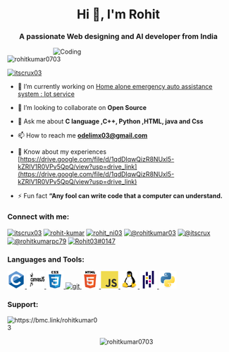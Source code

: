 <h1 align="center">Hi 👋, I'm Rohit</h1>
<h3 align="center">A passionate Web designing and AI developer from India</h3>
<img align="right" alt="Coding" width="400" src="https://camo.githubusercontent.com/905b96edece53a982ed9dd6870ce61ad6ee85d6598755f88a859e0322a70842f/68747470733a2f2f6d656469612e74656e6f722e636f6d2f726550446644574f33586f41414141642f6861636b696e672e676966">

<p align="left"> <img src="https://komarev.com/ghpvc/?username=rohitkumar0703&label=Profile%20views&color=0e75b6&style=flat" alt="rohitkumar0703" /> </p>

<p align="left"> <a href="https://twitter.com/itscrux03" target="blank"><img src="https://img.shields.io/twitter/follow/itscrux03?logo=twitter&style=for-the-badge" alt="itscrux03" /></a> </p>

- 🔭 I’m currently working on [Home alone emergency auto assistance system : Iot service](https://www.forbes.com/health/l/best-medical-alert-home-systems/)

- 👯 I’m looking to collaborate on **Open Source**

- 💬 Ask me about **C language ,C++, Python ,HTML, java and Css**

- 📫 How to reach me **odelimx03@gmail.com**

- 📄 Know about my experiences [https://drive.google.com/file/d/1qdDIqwQizR8NUxl5-kZRlV1R0VPv5QpQ/view?usp=drive_link](https://drive.google.com/file/d/1qdDIqwQizR8NUxl5-kZRlV1R0VPv5QpQ/view?usp=drive_link)

- ⚡ Fun fact **“Any fool can write code that a computer can understand.**

<h3 align="left">Connect with me:</h3>
<p align="left">
<a href="https://twitter.com/itscrux03" target="blank"><img align="center" src="https://raw.githubusercontent.com/rahuldkjain/github-profile-readme-generator/master/src/images/icons/Social/twitter.svg" alt="itscrux03" height="30" width="40" /></a>
<a href="https://linkedin.com/in/rohit-kumar" target="blank"><img align="center" src="https://raw.githubusercontent.com/rahuldkjain/github-profile-readme-generator/master/src/images/icons/Social/linked-in-alt.svg" alt="rohit-kumar" height="30" width="40" /></a>
<a href="https://instagram.com/rohit_ni03" target="blank"><img align="center" src="https://raw.githubusercontent.com/rahuldkjain/github-profile-readme-generator/master/src/images/icons/Social/instagram.svg" alt="rohit_ni03" height="30" width="40" /></a>
<a href="https://medium.com/@rohitkumar03" target="blank"><img align="center" src="https://raw.githubusercontent.com/rahuldkjain/github-profile-readme-generator/master/src/images/icons/Social/medium.svg" alt="@rohitkumar03" height="30" width="40" /></a>
<a href="https://www.youtube.com/c/@itscrux" target="blank"><img align="center" src="https://raw.githubusercontent.com/rahuldkjain/github-profile-readme-generator/master/src/images/icons/Social/youtube.svg" alt="@itscrux" height="30" width="40" /></a>
<a href="https://www.hackerrank.com/@rohitkumarpc79" target="blank"><img align="center" src="https://raw.githubusercontent.com/rahuldkjain/github-profile-readme-generator/master/src/images/icons/Social/hackerrank.svg" alt="@rohitkumarpc79" height="30" width="40" /></a>
<a href="https://discord.gg/Rohit03#0147" target="blank"><img align="center" src="https://raw.githubusercontent.com/rahuldkjain/github-profile-readme-generator/master/src/images/icons/Social/discord.svg" alt="Rohit03#0147" height="30" width="40" /></a>
</p>

<h3 align="left">Languages and Tools:</h3>
<p align="left"> <a href="https://www.cprogramming.com/" target="_blank" rel="noreferrer"> <img src="https://raw.githubusercontent.com/devicons/devicon/master/icons/c/c-original.svg" alt="c" width="40" height="40"/> </a> <a href="https://canvasjs.com" target="_blank" rel="noreferrer"> <img src="https://raw.githubusercontent.com/Hardik0307/Hardik0307/master/assets/canvasjs-charts.svg" alt="canvasjs" width="40" height="40"/> </a> <a href="https://www.w3schools.com/css/" target="_blank" rel="noreferrer"> <img src="https://raw.githubusercontent.com/devicons/devicon/master/icons/css3/css3-original-wordmark.svg" alt="css3" width="40" height="40"/> </a> <a href="https://git-scm.com/" target="_blank" rel="noreferrer"> <img src="https://www.vectorlogo.zone/logos/git-scm/git-scm-icon.svg" alt="git" width="40" height="40"/> </a> <a href="https://www.w3.org/html/" target="_blank" rel="noreferrer"> <img src="https://raw.githubusercontent.com/devicons/devicon/master/icons/html5/html5-original-wordmark.svg" alt="html5" width="40" height="40"/> </a> <a href="https://developer.mozilla.org/en-US/docs/Web/JavaScript" target="_blank" rel="noreferrer"> <img src="https://raw.githubusercontent.com/devicons/devicon/master/icons/javascript/javascript-original.svg" alt="javascript" width="40" height="40"/> </a> <a href="https://www.linux.org/" target="_blank" rel="noreferrer"> <img src="https://raw.githubusercontent.com/devicons/devicon/master/icons/linux/linux-original.svg" alt="linux" width="40" height="40"/> </a> <a href="https://pandas.pydata.org/" target="_blank" rel="noreferrer"> <img src="https://raw.githubusercontent.com/devicons/devicon/2ae2a900d2f041da66e950e4d48052658d850630/icons/pandas/pandas-original.svg" alt="pandas" width="40" height="40"/> </a> <a href="https://www.python.org" target="_blank" rel="noreferrer"> <img src="https://raw.githubusercontent.com/devicons/devicon/master/icons/python/python-original.svg" alt="python" width="40" height="40"/> </a> </p>

<h3 align="left">Support:</h3>
<p><a href="https://www.buymeacoffee.com/https://bmc.link/rohitkumar03"> <img align="left" src="https://cdn.buymeacoffee.com/buttons/v2/default-yellow.png" height="50" width="210" alt="https://bmc.link/rohitkumar03" /></a></p><br><br>

<p><img align="center" src="https://github-readme-stats.vercel.app/api/top-langs?username=rohitkumar0703&show_icons=true&locale=en&layout=compact" alt="rohitkumar0703" /></p>
